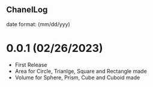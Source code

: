 ChanelLog
---------

date format: (mm/dd/yyy)

# 0.0.1 (02/26/2023)
- First Release
- Area for Circle, Trianlge, Square and Rectangle made
- Volume for Sphere, Prism, Cube and Cuboid made